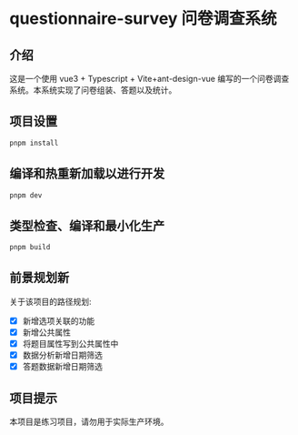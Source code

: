 # questionnaire-survey 问卷调查系统

## 介绍

这是一个使用 vue3 + Typescript + Vite+ant-design-vue 编写的一个问卷调查系统。本系统实现了问卷组装、答题以及统计。

## 项目设置

```sh
pnpm install
```

## 编译和热重新加载以进行开发

```sh
pnpm dev
```

## 类型检查、编译和最小化生产

```sh
pnpm build
```

## 前景规划新

关于该项目的路径规划:

- [x] 新增选项关联的功能
- [x] 新增公共属性
- [x] 将题目属性写到公共属性中
- [x] 数据分析新增日期筛选
- [x] 答题数据新增日期筛选

## 项目提示

本项目是练习项目，请勿用于实际生产环境。
